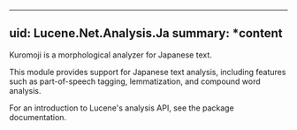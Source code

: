 ﻿<!--
 Licensed to the Apache Software Foundation (ASF) under one or more
 contributor license agreements.  See the NOTICE file distributed with
 this work for additional information regarding copyright ownership.
 The ASF licenses this file to You under the Apache License, Version 2.0
 (the "License"); you may not use this file except in compliance with
 the License.  You may obtain a copy of the License at

     http://www.apache.org/licenses/LICENSE-2.0

 Unless required by applicable law or agreed to in writing, software
 distributed under the License is distributed on an "AS IS" BASIS,
 WITHOUT WARRANTIES OR CONDITIONS OF ANY KIND, either express or implied.
 See the License for the specific language governing permissions and
 limitations under the License.
-->
---
uid: Lucene.Net.Analysis.Ja
summary: *content
---

Kuromoji is a morphological analyzer for Japanese text.  

This module provides support for Japanese text analysis, including features such as part-of-speech tagging, lemmatization, and compound word analysis. 

For an introduction to Lucene's analysis API, see the [](xref:Lucene.Net.Analysis) package documentation. 